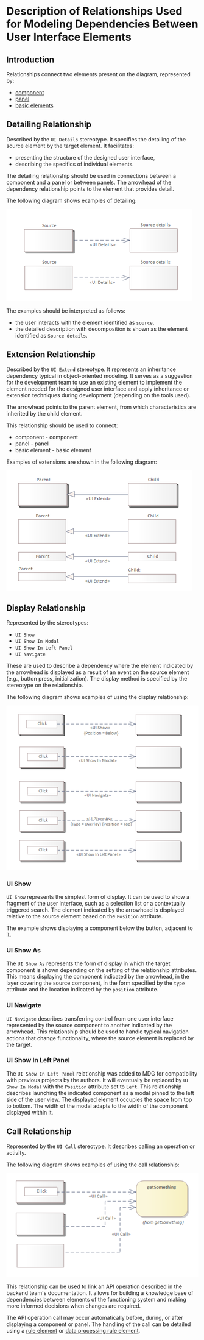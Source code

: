 # Description of Relationships Used for Modeling Dependencies Between User Interface Elements

## Introduction

Relationships connect two elements present on the diagram, represented by:

* [component](./component.md#component)
* [panel](./panel.md#panel)
* [basic elements](./basic-elements.md)

## Detailing Relationship

Described by the `UI Details` stereotype. It specifies the detailing of the source element by the target element. It facilitates:

* presenting the structure of the designed user interface,
* describing the specifics of individual elements.

The detailing relationship should be used in connections between a component and a panel or between panels. The arrowhead of the dependency relationship points to the element that provides detail.

The following diagram shows examples of detailing:

![Detailing](../../img/ui-details.png)

The examples should be interpreted as follows:

* the user interacts with the element identified as `source`,
* the detailed description with decomposition is shown as the element identified as `Source details`.

## Extension Relationship

Described by the `UI Extend` stereotype. It represents an inheritance dependency typical in object-oriented modeling. It serves as a suggestion for the development team to use an existing element to implement the element needed for the designed user interface and apply inheritance or extension techniques during development (depending on the tools used).

The arrowhead points to the parent element, from which characteristics are inherited by the child element.

This relationship should be used to connect:

* component - component
* panel - panel
* basic element - basic element

Examples of extensions are shown in the following diagram:

![Extension](../../img/ui-extend.png)

## Display Relationship

Represented by the stereotypes:

* `UI Show`
* `UI Show In Modal`
* `UI Show In Left Panel`
* `UI Navigate`

These are used to describe a dependency where the element indicated by the arrowhead is displayed as a result of an event on the source element (e.g., button press, initialization). The display method is specified by the stereotype on the relationship.

The following diagram shows examples of using the display relationship:

![Display](../../img/ui-show.png)

### UI Show

`UI Show` represents the simplest form of display. It can be used to show a fragment of the user interface, such as a selection list or a contextually triggered search. The element indicated by the arrowhead is displayed relative to the source element based on the `Position` attribute.

The example shows displaying a component below the button, adjacent to it.

### UI Show As

The `UI Show As` represents the form of display in which the target component is shown depending on the setting of the relationship attributes. This means displaying the component indicated by the arrowhead, in the layer covering the source component, in the form specified by the `type` attribute and the location indicated by the `position` attribute.

### UI Navigate

`UI Navigate` describes transferring control from one user interface represented by the source component to another indicated by the arrowhead. This relationship should be used to handle typical navigation actions that change functionality, where the source element is replaced by the target.

### UI Show In Left Panel

The `UI Show In Left Panel` relationship was added to MDG for compatibility with previous projects by the authors. It will eventually be replaced by `UI Show In Modal` with the `Position` attribute set to `Left`. This relationship describes launching the indicated component as a modal pinned to the left side of the user view. The displayed element occupies the space from top to bottom. The width of the modal adapts to the width of the component displayed within it.

## Call Relationship

Represented by the `UI Call` stereotype. It describes calling an operation or activity.

The following diagram shows examples of using the call relationship:

![Call](../../img/ui-call.png)

This relationship can be used to link an API operation described in the backend team's documentation. It allows for building a knowledge base of dependencies between elements of the functioning system and making more informed decisions when changes are required.

The API operation call may occur automatically before, during, or after displaying a component or panel. The handling of the call can be detailed using a [rule element](./rule-elements.md#rule) or [data processing rule element](./rule-elements.md#data-processing-rule).
